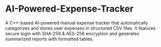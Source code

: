 # AI-Powered-Expense-Tracker
A C++-based AI-powered manual expense tracker that automatically categorizes and stores user expenses in structured CSV files. It features secure login with SHA-256 &amp; AES-256 encryption and generates summarized reports with formatted tables.
